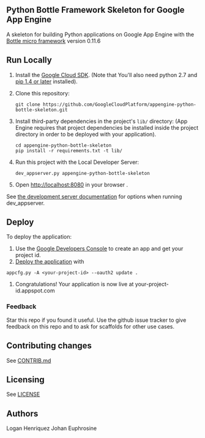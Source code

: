 ## Python Bottle Framework Skeleton for Google App Engine

A skeleton for building Python applications on Google App Engine with the
[Bottle micro framework](http://bottlepy.org) version 0.11.6

## Run Locally
1. Install the [Google Cloud SDK](https://developers.google.com/cloud/sdk/).
   (Note that You'll also need python 2.7 and [pip 1.4 or later](http://www.pip-installer.org/en/latest/installing.html) installed).

2. Clone this repository:

   ```
   git clone https://github.com/GoogleCloudPlatform/appengine-python-bottle-skeleton.git
   ```
3. Install third-party dependencies in the project's `lib/` directory:
   (App Engine requires that project dependencies be installed inside
   the project directory in order to be deployed with your
   application).
   ```
   cd appengine-python-bottle-skeleton
   pip install -r requirements.txt -t lib/
   ```
4. Run this project with the Local Developer Server:

   ```
   dev_appserver.py appengine-python-bottle-skeleton
   ```
5. Open [http://localhost:8080](http://localhost:8080) in your browser .

See [the development server documentation](https://developers.google.com/appengine/docs/python/tools/devserver)
for options when running dev_appserver.

## Deploy
To deploy the application:

1. Use the [Google Developers Console](https://cloud.google.com/console?getstarted=https://cloud.google.com/products/app-engine) to create an app and
   get your project id.
1. [Deploy the
   application](https://developers.google.com/appengine/docs/python/tools/uploadinganapp) with

```
appcfg.py -A <your-project-id> --oauth2 update .
```
1. Congratulations! Your application is now live at your-project-id.appspot.com


### Feedback
Star this repo if you found it useful. Use the github issue tracker to give
feedback on this repo and to ask for scaffolds for other use cases.

## Contributing changes
See [CONTRIB.md](CONTRIB.md)

## Licensing
See [LICENSE](LICENSE)

## Authors
Logan Henriquez
Johan Euphrosine